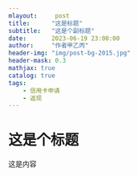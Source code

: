 ```yaml
---
mlayout:     post
title:      "这是标题"
subtitle:   "这是个副标题"
date:       2023-06-19 23:00:00
author:     "作者甲乙丙"
header-img: "img/post-bg-2015.jpg"
header-mask: 0.3
mathjax: true
catalog: true
tags:
    - 信用卡申请
    - 返现
---
```



# 这是个标题

这是内容